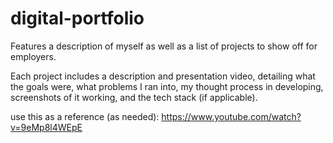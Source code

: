 # digital-portfolio
Features a description of myself as well as a list of projects to show off for employers. 

Each project includes a description and presentation video, detailing what the goals were, what problems I ran into, my thought process in developing, screenshots of it working, and the tech stack (if applicable).

use this as a reference (as needed): https://www.youtube.com/watch?v=9eMp8l4WEpE
